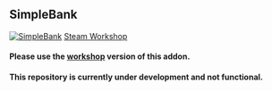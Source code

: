 ## SimpleBank

[![SimpleBank](http://i.imgur.com/HP2zB42.png)](http://steamcommunity.com/sharedfiles/filedetails/?id=853964777)
[Steam Workshop](http://steamcommunity.com/sharedfiles/filedetails/?id=853964777)

#### Please use the [workshop](http://steamcommunity.com/sharedfiles/filedetails/?id=853964777) version of this addon.
#### This repository is currently under development and not functional.